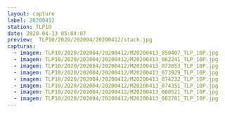 ```yaml
---
layout: capture
label: 20200412
station: TLP10
date: 2020-04-13 05:04:07
preview:  TLP10/2020/202004/20200412/stack.jpg
capturas:
  - imagem: TLP10/2020/202004/20200412/M20200413_050407_TLP_10P.jpg
  - imagem: TLP10/2020/202004/20200412/M20200413_062241_TLP_10P.jpg
  - imagem: TLP10/2020/202004/20200412/M20200413_073053_TLP_10P.jpg
  - imagem: TLP10/2020/202004/20200412/M20200413_073929_TLP_10P.jpg
  - imagem: TLP10/2020/202004/20200412/M20200413_074232_TLP_10P.jpg
  - imagem: TLP10/2020/202004/20200412/M20200413_074351_TLP_10P.jpg
  - imagem: TLP10/2020/202004/20200412/M20200413_080521_TLP_10P.jpg
  - imagem: TLP10/2020/202004/20200412/M20200413_082701_TLP_10P.jpg
---
```

